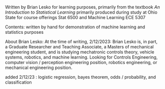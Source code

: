 Written by Brian Lesko for learning purposes, primarily from the textbook *An Introduction to Statistical Learning*
primarily produced during study at Ohio State for course offerings Stat 6500 and Machine Learning ECE 5307

Contents: written by hand for demonstration of machine learning and statistics purposes

About Brian Lesko: At the time of writing, 2/12/2023: 
Brian Lesko is, in part, a Graduate Researcher and Teaching Associate, a Masters of mechanical engineering student, and is studying mechatronic controls theory, vehicle systems, robotics, and machine learning.
Looking for Controls Engineering, computer vision / perception engineering position, robotics engineering, or mechanical engineering position. 


added 2/12/23 : logistic regression, bayes theorem, odds / probability, and classification
